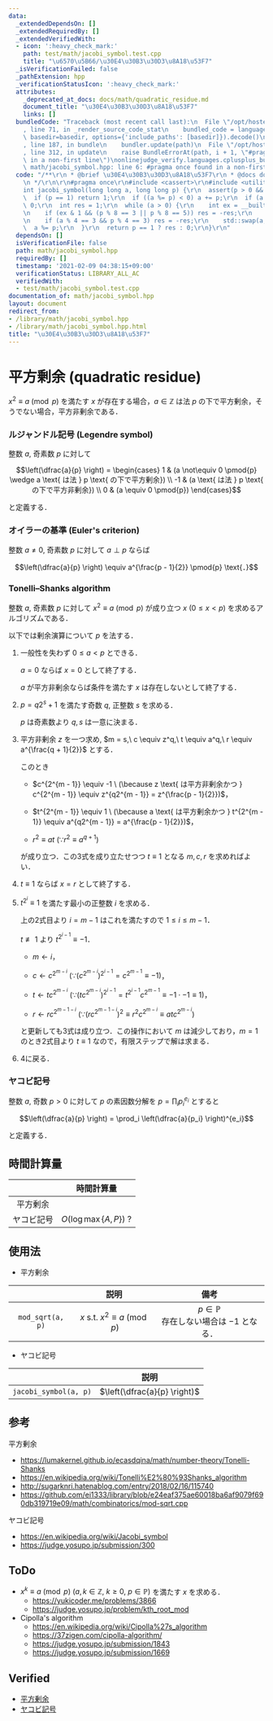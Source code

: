 ```yaml
---
data:
  _extendedDependsOn: []
  _extendedRequiredBy: []
  _extendedVerifiedWith:
  - icon: ':heavy_check_mark:'
    path: test/math/jacobi_symbol.test.cpp
    title: "\u6570\u5B66/\u30E4\u30B3\u30D3\u8A18\u53F7"
  _isVerificationFailed: false
  _pathExtension: hpp
  _verificationStatusIcon: ':heavy_check_mark:'
  attributes:
    _deprecated_at_docs: docs/math/quadratic_residue.md
    document_title: "\u30E4\u30B3\u30D3\u8A18\u53F7"
    links: []
  bundledCode: "Traceback (most recent call last):\n  File \"/opt/hostedtoolcache/Python/3.9.6/x64/lib/python3.9/site-packages/onlinejudge_verify/documentation/build.py\"\
    , line 71, in _render_source_code_stat\n    bundled_code = language.bundle(stat.path,\
    \ basedir=basedir, options={'include_paths': [basedir]}).decode()\n  File \"/opt/hostedtoolcache/Python/3.9.6/x64/lib/python3.9/site-packages/onlinejudge_verify/languages/cplusplus.py\"\
    , line 187, in bundle\n    bundler.update(path)\n  File \"/opt/hostedtoolcache/Python/3.9.6/x64/lib/python3.9/site-packages/onlinejudge_verify/languages/cplusplus_bundle.py\"\
    , line 312, in update\n    raise BundleErrorAt(path, i + 1, \"#pragma once found\
    \ in a non-first line\")\nonlinejudge_verify.languages.cplusplus_bundle.BundleErrorAt:\
    \ math/jacobi_symbol.hpp: line 6: #pragma once found in a non-first line\n"
  code: "/**\r\n * @brief \u30E4\u30B3\u30D3\u8A18\u53F7\r\n * @docs docs/math/quadratic_residue.md\r\
    \n */\r\n\r\n#pragma once\r\n#include <cassert>\r\n#include <utility>\r\n\r\n\
    int jacobi_symbol(long long a, long long p) {\r\n  assert(p > 0 && p & 1);\r\n\
    \  if (p == 1) return 1;\r\n  if ((a %= p) < 0) a += p;\r\n  if (a == 0) return\
    \ 0;\r\n  int res = 1;\r\n  while (a > 0) {\r\n    int ex = __builtin_ctzll(a);\r\
    \n    if (ex & 1 && (p % 8 == 3 || p % 8 == 5)) res = -res;\r\n    a >>= ex;\r\
    \n    if (a % 4 == 3 && p % 4 == 3) res = -res;\r\n    std::swap(a, p);\r\n  \
    \  a %= p;\r\n  }\r\n  return p == 1 ? res : 0;\r\n}\r\n"
  dependsOn: []
  isVerificationFile: false
  path: math/jacobi_symbol.hpp
  requiredBy: []
  timestamp: '2021-02-09 04:38:15+09:00'
  verificationStatus: LIBRARY_ALL_AC
  verifiedWith:
  - test/math/jacobi_symbol.test.cpp
documentation_of: math/jacobi_symbol.hpp
layout: document
redirect_from:
- /library/math/jacobi_symbol.hpp
- /library/math/jacobi_symbol.hpp.html
title: "\u30E4\u30B3\u30D3\u8A18\u53F7"
---
```

# 平方剰余 (quadratic residue)

$x^2 \equiv a \pmod{p}$ を満たす $x$ が存在する場合，$a \in \mathbb{Z}$ は法 $p$ の下で平方剰余，そうでない場合，平方非剰余である．


### ルジャンドル記号 (Legendre symbol)

整数 $a$, 奇素数 $p$ に対して

$$\left(\dfrac{a}{p} \right) = \begin{cases} 1 & (a \not\equiv 0 \pmod{p} \wedge a \text{ は法 } p \text{ の下で平方剰余}) \\ -1 & (a \text{ は法 } p \text{ の下で平方非剰余}) \\ 0 & (a \equiv 0 \pmod{p}) \end{cases}$$

と定義する．


### オイラーの基準 (Euler's criterion)

整数 $a \neq 0$, 奇素数 $p$ に対して $a \perp p$ ならば

$$\left(\dfrac{a}{p} \right) \equiv a^{\frac{p - 1}{2}} \pmod{p} \text{．}$$


### Tonelli–Shanks algorithm

整数 $a$, 奇素数 $p$ に対して $x^2 \equiv a \pmod{p}$ が成り立つ $x \ (0 \leq x < p)$ を求めるアルゴリズムである．

以下では剰余演算について $p$ を法する．

1. 一般性を失わず $0 \leq a < p$ とできる．

   $a = 0$ ならば $x = 0$ として終了する．

   $a$ が平方非剰余ならば条件を満たす $x$ は存在しないとして終了する．

2. $p = q2^s + 1$ を満たす奇数 $q$, 正整数 $s$ を求める．

   $p$ は奇素数より $q, s$ は一意に決まる．

3. 平方非剰余 $z$ を一つ求め, $m = s,\ c \equiv z^q,\ t \equiv a^q,\ r \equiv a^{\frac{q + 1}{2}}$ とする．

   このとき

   - $c^{2^{m - 1}} \equiv -1 \ (\because z \text{ は平方非剰余かつ } c^{2^{m - 1}} \equiv z^{q2^{m - 1}} = z^{\frac{p - 1}{2}})$，

   - $t^{2^{m - 1}} \equiv 1 \ (\because a \text{ は平方剰余かつ } t^{2^{m - 1}} \equiv a^{q2^{m - 1}} = a^{\frac{p - 1}{2}})$，

   - $r^2 \equiv at \ (\because r^2 \equiv a^{q + 1})$

   が成り立つ．この3式を成り立たせつつ $t \equiv 1$ となる $m, c, r$ を求めればよい．

4. $t \equiv 1$ ならば $x = r$ として終了する．

5. $t^{2^i} \equiv 1$ を満たす最小の正整数 $i$ を求める．

   上の2式目より $i = m - 1$ はこれを満たすので $1 \leq i \leq m - 1$．

   $t \not\equiv 1$ より $t^{2^{i - 1}} \equiv -1$．

   - $m \leftarrow i$，

   - $c \leftarrow c^{2^{m - i}} \ (\because (c^{2^{m - i}})^{2^{i - 1}} = c^{2^{m - 1}} \equiv -1)$，

   - $t \leftarrow tc^{2^{m - i}} \ (\because (tc^{2^{m - i}})^{2^{i - 1}} = t^{2^{i - 1}}c^{2^{m - 1}} \equiv -1 \cdot -1 \equiv 1)$，

   - $r \leftarrow rc^{2^{m - 1 - i}} \ (\because (rc^{2^{m - 1 - i}})^2 \equiv r^2 c^{2^{m - i}} \equiv atc^{2^{m - i}})$

   と更新しても3式は成り立つ．この操作において $m$ は減少しており，$m = 1$ のとき2式目より $t \equiv 1$ なので，有限ステップで解は求まる．

6. 4に戻る．


### ヤコビ記号

整数 $a$, 奇数 $p > 0$ に対して $p$ の素因数分解を $p = \prod_i p_i^{e_i}$ とすると

$$\left(\dfrac{a}{p} \right) = \prod_i \left(\dfrac{a}{p_i} \right)^{e_i}$$

と定義する．


## 時間計算量

||時間計算量|
|:--:|:--:|
|平方剰余||
|ヤコビ記号|$O(\log{\max \lbrace A, P \rbrace})$ ?|


## 使用法

- 平方剰余

||説明|備考|
|:--:|:--:|:--:|
|`mod_sqrt(a, p)`|$x \text{ s.t. } x^2 \equiv a \pmod{p}$|$p \in \mathbb{P}$<br>存在しない場合は $-1$ となる．|

- ヤコビ記号

||説明|
|:--:|:--:|
|`jacobi_symbol(a, p)`|$\left(\dfrac{a}{p} \right)$|


## 参考

平方剰余
- https://lumakernel.github.io/ecasdqina/math/number-theory/Tonelli-Shanks
- https://en.wikipedia.org/wiki/Tonelli%E2%80%93Shanks_algorithm
- http://sugarknri.hatenablog.com/entry/2018/02/16/115740
- https://github.com/ei1333/library/blob/e24eaf375ae60018ba6af9079f690db319719e09/math/combinatorics/mod-sqrt.cpp

ヤコビ記号
- https://en.wikipedia.org/wiki/Jacobi_symbol
- https://judge.yosupo.jp/submission/300


## ToDo

- $x^k \equiv a \pmod{p} \ (a, k \in \mathbb{Z},\ k \geq 0,\ p \in \mathbb{P})$ を満たす $x$ を求める．
  - https://yukicoder.me/problems/3866
  - https://judge.yosupo.jp/problem/kth_root_mod
- Cipolla's algorithm
  - https://en.wikipedia.org/wiki/Cipolla%27s_algorithm
  - https://37zigen.com/cipolla-algorithm/
  - https://judge.yosupo.jp/submission/1843
  - https://judge.yosupo.jp/submission/1669


## Verified

- [平方剰余](https://judge.yosupo.jp/submission/3782)
- [ヤコビ記号](https://yukicoder.me/submissions/429338)
